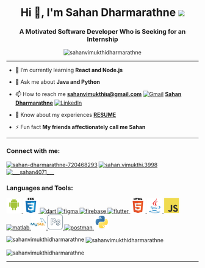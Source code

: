 <h1 align="center">Hi 👋, I'm Sahan Dharmarathne <img src="https://media.giphy.com/media/TEnXkcsHrP4YedChhA/giphy.gif" width="75"></h1>
<h3 align="center">A Motivated Software Developer Who is Seeking for an Internship</h3>
<p align="center"> <img src="https://komarev.com/ghpvc/?username=sahanvimukthidharmarathne&label=Profile%20views&color=0e75b6&style=flat" alt="sahanvimukthidharmarathne" /> </p>


---

- 🌱 I’m currently learning **React and Node.js**

- 💬 Ask me about **Java and Python**

- 📫 How to reach me **sahanvimukthiu@gmail.com** <a href="mailto:sahanvimukthiu@gmail.com" target="_blank"><img alt="Gmail" src="https://img.shields.io/badge/Gmail-D14836?style=for-the-badge&logo=gmail&logoColor=white" /></a> [**Sahan Dharmarathne**](https://www.linkedin.com/in/sahan-dharmarathne-720468293/) <a href="https://www.linkedin.com/in/your-linkedin-profile" target="_blank"><img alt="LinkedIn" src="https://img.shields.io/badge/linkedin-%230077B5.svg?&style=for-the-badge&logo=linkedin&logoColor=white" /></a>

- 📄 Know about my experiences [**RESUME**](https://drive.google.com/file/d/14LEi06h1E_07ngr4rBP59hgF2eJ8pSY-/view?usp=drive_link)

- ⚡ Fun fact **My friends affectionately call me Sahan**

---

<h3 align="left">Connect with me:</h3>
<p align="left">
<a href="https://linkedin.com/in/sahan-dharmarathne-720468293" target="blank"><img align="center" src="https://raw.githubusercontent.com/rahuldkjain/github-profile-readme-generator/master/src/images/icons/Social/linked-in-alt.svg" alt="sahan-dharmarathne-720468293" height="30" width="40" /></a>
<a href="https://fb.com/sahan.vimukthi.3998" target="blank"><img align="center" src="https://raw.githubusercontent.com/rahuldkjain/github-profile-readme-generator/master/src/images/icons/Social/facebook.svg" alt="sahan.vimukthi.3998" height="30" width="40" /></a>
<a href="https://instagram.com/___sahan4071___" target="blank"><img align="center" src="https://raw.githubusercontent.com/rahuldkjain/github-profile-readme-generator/master/src/images/icons/Social/instagram.svg" alt="___sahan4071___" height="30" width="40" /></a>
</p>

<h3 align="left">Languages and Tools:</h3>
<p align="left"> <a href="https://developer.android.com" target="_blank" rel="noreferrer"> <img src="https://raw.githubusercontent.com/devicons/devicon/master/icons/android/android-original-wordmark.svg" alt="android" width="40" height="40"/> </a> <a href="https://www.w3schools.com/css/" target="_blank" rel="noreferrer"> <img src="https://raw.githubusercontent.com/devicons/devicon/master/icons/css3/css3-original-wordmark.svg" alt="css3" width="40" height="40"/> </a> <a href="https://dart.dev" target="_blank" rel="noreferrer"> <img src="https://www.vectorlogo.zone/logos/dartlang/dartlang-icon.svg" alt="dart" width="40" height="40"/> </a> <a href="https://www.figma.com/" target="_blank" rel="noreferrer"> <img src="https://www.vectorlogo.zone/logos/figma/figma-icon.svg" alt="figma" width="40" height="40"/> </a> <a href="https://firebase.google.com/" target="_blank" rel="noreferrer"> <img src="https://www.vectorlogo.zone/logos/firebase/firebase-icon.svg" alt="firebase" width="40" height="40"/> </a> <a href="https://flutter.dev" target="_blank" rel="noreferrer"> <img src="https://www.vectorlogo.zone/logos/flutterio/flutterio-icon.svg" alt="flutter" width="40" height="40"/> </a> <a href="https://www.w3.org/html/" target="_blank" rel="noreferrer"> <img src="https://raw.githubusercontent.com/devicons/devicon/master/icons/html5/html5-original-wordmark.svg" alt="html5" width="40" height="40"/> </a> <a href="https://www.java.com" target="_blank" rel="noreferrer"> <img src="https://raw.githubusercontent.com/devicons/devicon/master/icons/java/java-original.svg" alt="java" width="40" height="40"/> </a> <a href="https://developer.mozilla.org/en-US/docs/Web/JavaScript" target="_blank" rel="noreferrer"> <img src="https://raw.githubusercontent.com/devicons/devicon/master/icons/javascript/javascript-original.svg" alt="javascript" width="40" height="40"/> </a> <a href="https://www.mathworks.com/" target="_blank" rel="noreferrer"> <img src="https://upload.wikimedia.org/wikipedia/commons/2/21/Matlab_Logo.png" alt="matlab" width="40" height="40"/> </a> <a href="https://www.mysql.com/" target="_blank" rel="noreferrer"> <img src="https://raw.githubusercontent.com/devicons/devicon/master/icons/mysql/mysql-original-wordmark.svg" alt="mysql" width="40" height="40"/> </a> <a href="https://www.photoshop.com/en" target="_blank" rel="noreferrer"> <img src="https://raw.githubusercontent.com/devicons/devicon/master/icons/photoshop/photoshop-line.svg" alt="photoshop" width="40" height="40"/> </a> <a href="https://postman.com" target="_blank" rel="noreferrer"> <img src="https://www.vectorlogo.zone/logos/getpostman/getpostman-icon.svg" alt="postman" width="40" height="40"/> </a> <a href="https://www.python.org" target="_blank" rel="noreferrer"> <img src="https://raw.githubusercontent.com/devicons/devicon/master/icons/python/python-original.svg" alt="python" width="40" height="40"/> </a> </p>

<p><img align="left" src="https://github-readme-stats.vercel.app/api/top-langs?username=sahanvimukthidharmarathne&show_icons=true&locale=en&layout=compact" alt="sahanvimukthidharmarathne" /></p>

<p>&nbsp;<img align="center" src="https://github-readme-stats.vercel.app/api?username=sahanvimukthidharmarathne&show_icons=true&locale=en" alt="sahanvimukthidharmarathne" /></p>

<p><img align="center" src="https://github-readme-streak-stats.herokuapp.com/?user=sahanvimukthidharmarathne&" alt="sahanvimukthidharmarathne" /></p>






-------------------------------------------------------------------------------------------------------------------------------------------------
